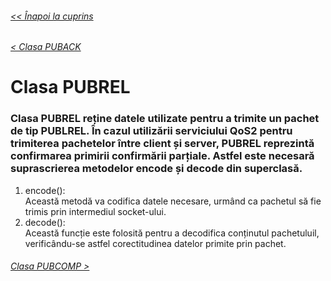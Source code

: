 ###### [<< Înapoi la cuprins](../Cuprins.md)
###### [< Clasa PUBACK](10.%20PUBACK.md)
# Clasa PUBREL
### Clasa PUBREL reține datele utilizate pentru a trimite un pachet de tip PUBLREL. În cazul utilizării serviciului QoS2 pentru trimiterea pachetelor între client și server, PUBREL reprezintă confirmarea primirii confirmării parțiale. Astfel este necesară suprascrierea metodelor encode și decode din superclasă.
1. encode():  
Această metodă va codifica datele necesare, urmând ca pachetul să fie trimis prin intermediul socket-ului.
2. decode():  
Această funcție este folosită pentru a decodifica conținutul pachetuluil, verificându-se astfel corectitudinea datelor primite prin pachet.

###### [Clasa PUBCOMP >](12.%20PUBCOMP.md)



